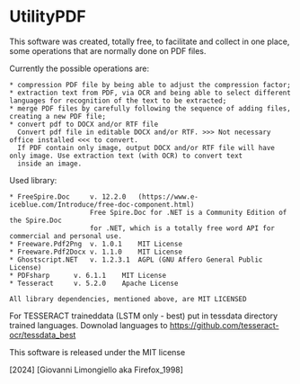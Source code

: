 # UtilityPDF
This software was created, totally free, to facilitate and collect in one place, some operations that are normally done on PDF files.

Currently the possible operations are:

	* compression PDF file by being able to adjust the compression factor;
	* extraction text from PDF, via OCR and being able to select different languages for recognition of the text to be extracted;
	* merge PDF files by carefully following the sequence of adding files, creating a new PDF file;
	* convert pdf to DOCX and/or RTF file
	  Convert pdf file in editable DOCX and/or RTF. >>> Not necessary office installed <<< to convert.
	  If PDF contain only image, output DOCX and/or RTF file will have only image. Use extraction text (with OCR) to convert text
	  inside an image.


Used library:

	* FreeSpire.Doc		v. 12.2.0	(https://www.e-iceblue.com/Introduce/free-doc-component.html)
						Free Spire.Doc for .NET is a Community Edition of the Spire.Doc
						for .NET, which is a totally free word API for commercial and personal use.
	* Freeware.Pdf2Png	v. 1.0.1 	MIT License
	* Freeware.Pdf2Docx	v. 1.1.0 	MIT License
	* Ghostscript.NET	v. 1.2.3.1	AGPL (GNU Affero General Public License)
	* PDFsharp		v. 6.1.1	MIT License	
	* Tesseract		v. 5.2.0 	Apache License
	
	All library dependencies, mentioned above, are MIT LICENSED

 
For TESSERACT traineddata (LSTM	only - best) put in tessdata directory trained languages.
Downolad languages to https://github.com/tesseract-ocr/tessdata_best
	
This software is released under the MIT license

[2024] [Giovanni Limongiello aka Firefox_1998]
